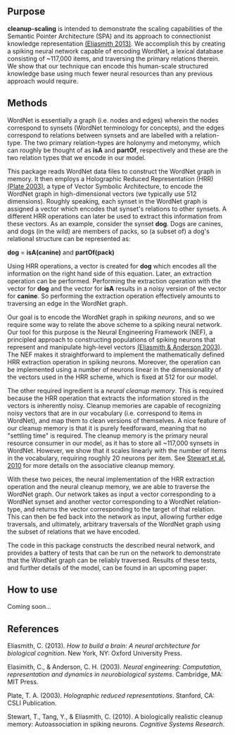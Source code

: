 
Purpose
-------

**cleanup-scaling** is intended to demonstrate the scaling capabilities of the Semantic Pointer Architecture (SPA) 
and its approach to connectionist knowledge representation [(Eliasmith 2013)](http://amazon.com/How-Build-Brain-Architecture-Architectures/dp/0199794545). We accomplish this by creating a spiking neural network capable of encoding  WordNet, a lexical database consisting of ~117,000 items, and traversing the primary relations therein. We show that our technique can encode this human-scale structured knowledge base using much fewer neural resources than any previous approach would require.

Methods
------
WordNet is essentially a graph (i.e. nodes and edges) wherein the nodes 
correspond to synsets (WordNet terminology for concepts), and the edges correspond to relations between synsets and are labelled with a relation-type. 
The two primary relation-types are holonymy and metonymy, which can roughly be thought of as **isA** and **partOf**, respectively and these are the two relation types that we encode in our model.

This package reads WordNet data files to construct the WordNet graph in memory. It then employs a Holographic Reduced Representation (HRR) [(Plate 2003)](http://www.amazon.com/Holographic-Reduced-Representation-Distributed-Information/dp/1575864304/ref=sr_1_2?s=books&ie=UTF8&qid=1373560701&sr=1-2&keywords=tony+plate), 
a type of Vector Symbolic Architecture, to encode the WordNet graph in high-dimensional vectors (we typically use 512 dimensions). Roughly speaking, each synset in the WordNet graph is 
assigned a vector which encodes that synset's relations to other synsets. A different HRR operations can later be used to extract this information from these vectors. 
As an example, consider the synset **dog**. Dogs are canines, and dogs (in the wild) are members of packs, so 
(a subset of) a dog's relational structure can be represented as:

**dog** = **isA(canine)** and **partOf(pack)**

Using HRR operations, a vector is created for **dog** which encodes all the information on the right hand side of this equation. Later, an extraction operation can be performed. Performing
the extraction operation with the vector for **dog** and the vector for **isA** results in a noisy version of the vector for **canine**. So performing the extraction operation effectively
amounts to traversing an edge in the WordNet graph.

Our goal is to encode the WordNet graph in *spiking neurons*, and so we require some way to relate the above scheme to a spiking neural network. 
Our tool for this purpose is the Neural Engineering Framework (NEF), a principled approach to constructing populations of
spiking neurons that represent and manipulate high-level vectors [(Eliasmith & Anderson 2003)](http://www.amazon.com/Neural-Engineering-Representation-Neurobiological-Computational/dp/0262550601). The NEF makes it straightforward to implement the mathematically defined HRR extraction operation in spiking neurons.
Moreover, the operation can be implemented using a number of neurons linear in the dimensionality of the vectors used in the HRR scheme, which is fixed at 512 for our model.

The other required ingredient is a *neural cleanup memory*. This is required because the HRR operation that extracts the information stored in the vectors is inherently noisy.
Cleanup memories are capable of recognizing noisy vectors that are in our vocabulary (i.e. correspond to items in WordNet), and map them to clean versions of themselves. 
A nice feature of our cleanup memory is that it is purely feedforward, meaning that no "settling time" is required. The cleanup memory is the primary neural resource consumer in our model,
as it has to store all ~117,000 synsets in WordNet. However, we show that it scales linearly with the number of items in the vocabulary, requiring roughly 20 neurons per item. See [Stewart et al. 2010](http://compneuro.uwaterloo.ca/publications/stewart2009.html) for more details on the associative cleanup memory.

With these two peices, the neural implementation of the HRR extraction operation and the neural cleanup memory, we are able to traverse the WordNet graph. 
Our network takes as input a vector corresponding to a WordNet synset and another vector corresponding to
a WordNet relation-type, and returns the vector corresponding to the target of that relation. This can then be fed back into the network as input, allowing further edge traversals, and ultimately,
arbitrary traversals of the WordNet graph using the subset of relations that we have encoded.

The code in this package constructs the described neural network, and provides a battery of tests that can be run on the network to demonstrate 
that the WordNet graph can be reliably traversed. Results of these tests, and further details of the model, can be found in an upcoming paper.

How to use
---------
Coming soon...

References
----------

Eliasmith, C. (2013). *How to build a brain: A neural architecture for biological cognition*. New York, NY: Oxford University Press.

Elasimith, C., & Anderson, C. H. (2003). *Neural engineering: Computation, representation and dynamics in neurobiological systems*. Cambridge, MA: MIT Press.

Plate, T. A. (2003). *Holographic reduced representations*. Stanford, CA: CSLI Publication.

Stewart, T., Tang, Y., & Eliasmith, C. (2010). A biologically realistic cleanup memory: Autoassociation in spiking neurons. *Cognitive Systems Research*.
